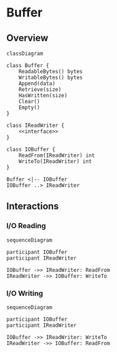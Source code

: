# Buffer

## Overview

```mermaid
classDiagram

class Buffer {
    ReadableBytes() bytes
    WritableBytes() bytes
    Append(data)
    Retrieve(size)
    HasWritten(size)
    Clear()
    Empty()
}

class IReadWriter {
    <<interface>>
}

class IOBuffer {
    ReadFrom(IReadWriter) int
    WriteTo(IReadWriter) int
}

Buffer <|-- IOBuffer
IOBuffer ..> IReadWriter
```

## Interactions

### I/O Reading

```mermaid
sequenceDiagram

participant IOBuffer
participant IReadWriter

IOBuffer ->> IReadWriter: ReadFrom
IReadWriter ->> IOBuffer: WriteTo
```

### I/O Writing

```mermaid
sequenceDiagram

participant IOBuffer
participant IReadWriter

IOBuffer ->> IReadWriter: WriteTo
IReadWriter ->> IOBuffer: ReadFrom
```